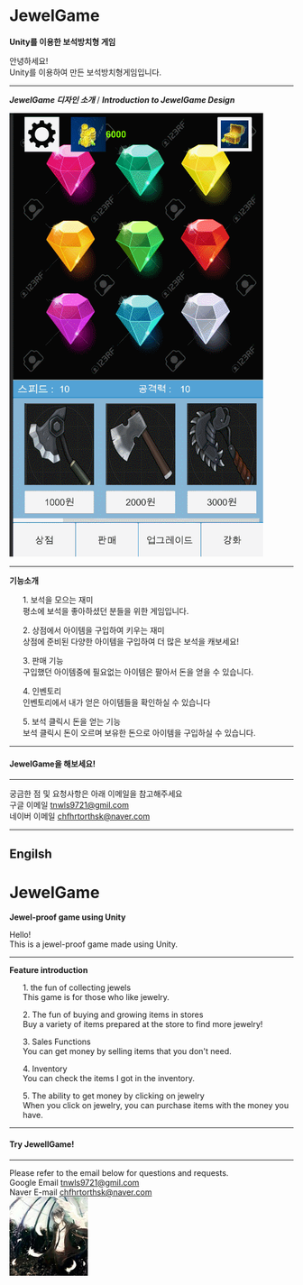 # JewelGame
**Unity를 이용한 보석방치형 게임**

안녕하세요! <br>
Unity를 이용하여 만든 보석방치형게임입니다. <br>

***
***JewelGame 디자인 소개*** / ***Introduction to JewelGame Design***

![switch](./Image/GIF.gif)

***
**기능소개**
<ul>1. 보석을 모으는 재미<br>
평소에 보석을 좋아하셨던 분들을 위한 게임입니다.<br>
</ul>

<ul>2. 상점에서 아이템을 구입하여 키우는 재미<br>
상점에 준비된 다양한 아이템을 구입하여 더 많은 보석을 캐보세요!<br>
 </ul>

<ul>3. 판매 기능<br>
구입했던 아이템중에 필요없는 아이템은 팔아서 돈을 얻을 수 있습니다.
 </ul>

<ul>4. 인벤토리<br>
인벤토리에서 내가 얻은 아이템들을 확인하실 수 있습니다 <br>
</ul>

<ul>5. 보석 클릭시 돈을 얻는 기능<br>
보석 클릭시 돈이 오르며 보유한 돈으로 아이템을 구입하실 수 있습니다.
 </ul>

***

#### JewelGame을 해보세요!

***

궁금한 점 및 요청사항은 아래 이메일을 참고해주세요<br>
구글 이메일 tnwls9721@gmil.com<br>
네이버 이메일 chfhrtorthsk@naver.com<br>

***
## Engilsh

# JewelGame
**Jewel-proof game using Unity**

Hello! <br>
This is a jewel-proof game made using Unity.

***

**Feature introduction**

<ul>1. the fun of collecting jewels <br>
This game is for those who like jewelry.<br>
</ul>

<ul>2. The fun of buying and growing items in stores <br>
Buy a variety of items prepared at the store to find more jewelry!<br>
</ul>

<ul>3. Sales Functions <br>
You can get money by selling items that you don't need.<br>
</ul>

<ul>4. Inventory <br> 
You can check the items I got in the inventory. <br>
</ul>

<ul>5. The ability to get money by clicking on jewelry <br>
When you click on jewelry, you can purchase items with the money you have. <br>
</ul>

***

#### Try JewellGame!

***

Please refer to the email below for questions and requests.<br>
Google Email tnwls9721@gmil.com<br>
Naver E-mail chfhrtorthsk@naver.com<br>
![anima](./Image/anima.png)